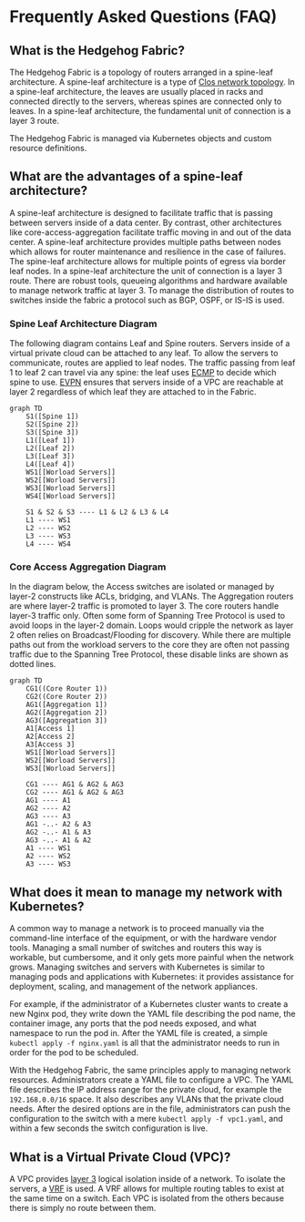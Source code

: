 # Frequently Asked Questions (FAQ)

## What is the Hedgehog Fabric?

The Hedgehog Fabric is a topology of routers arranged in a spine-leaf architecture. A spine-leaf architecture is a type of [Clos network topology](https://en.wikipedia.org/wiki/Clos_network). In a spine-leaf architecture, the leaves are usually placed in racks and connected directly to the servers, whereas spines are connected only to leaves. In a spine-leaf architecture, the fundamental unit of connection is a layer 3 route.

The Hedgehog Fabric is managed via Kubernetes objects and custom resource definitions.

## What are the advantages of a spine-leaf architecture?

A spine-leaf architecture is designed to facilitate traffic that is passing between servers inside of a data center. By contrast, other architectures like core-access-aggregation facilitate traffic moving in and out of the data center. A spine-leaf architecture provides multiple paths between nodes which allows for router maintenance and resilience in the case of failures. The spine-leaf architecture allows for multiple points of egress via border leaf nodes. In a spine-leaf architecture the unit of connection is a layer 3 route. There are robust tools, queueing algorithms and hardware available to manage network traffic at layer 3. To manage the distribution of routes to switches inside the fabric a protocol such as BGP, OSPF, or IS-IS is used. 

### Spine Leaf Architecture Diagram

The following diagram contains Leaf and Spine routers. Servers inside of a virtual private cloud can be attached to any leaf. To allow the servers to communicate, routes are applied to leaf nodes. The traffic passing from leaf 1 to leaf 2 can travel via any spine: the leaf uses [ECMP](https://en.wikipedia.org/wiki/Equal-cost_multi-path_routing) to decide which spine to use. [EVPN](https://en.wikipedia.org/wiki/Ethernet_VPN) ensures that servers inside of a VPC are reachable at layer 2 regardless of which leaf they are attached to in the Fabric. 

```mermaid
graph TD
    S1([Spine 1])
    S2([Spine 2])
    S3([Spine 3])
    L1([Leaf 1])
    L2([Leaf 2])
    L3([Leaf 3])
    L4([Leaf 4])
    WS1[[Worload Servers]]
    WS2[[Worload Servers]]
    WS3[[Worload Servers]]
    WS4[[Worload Servers]]

    S1 & S2 & S3 ---- L1 & L2 & L3 & L4 
    L1 ---- WS1
    L2 ---- WS2
    L3 ---- WS3
    L4 ---- WS4

```

### Core Access Aggregation Diagram

In the diagram below, the Access switches are isolated or managed by layer-2 constructs like ACLs, bridging, and VLANs. The Aggregation routers are where layer-2 traffic is promoted to layer 3. The core routers handle layer-3 traffic only. Often some form of Spanning Tree Protocol is used to avoid loops in the layer-2 domain. Loops would cripple the network as layer 2 often relies on Broadcast/Flooding for discovery. While there are multiple paths out from the workload servers to the core they are often not passing traffic due to the Spanning Tree Protocol, these disable links are shown as dotted lines.

```mermaid
graph TD
    CG1((Core Router 1))
    CG2((Core Router 2))
    AG1([Aggregation 1])
    AG2([Aggregation 2])
    AG3([Aggregation 3])
    A1[Access 1]
    A2[Access 2]
    A3[Access 3]
    WS1[[Worload Servers]]
    WS2[[Worload Servers]]
    WS3[[Worload Servers]]

    CG1 ---- AG1 & AG2 & AG3
    CG2 ---- AG1 & AG2 & AG3
    AG1 ---- A1 
    AG2 ---- A2 
    AG3 ---- A3 
    AG1 -..- A2 & A3
    AG2 -..- A1 & A3
    AG3 -..- A1 & A2
    A1 ---- WS1
    A2 ---- WS2
    A3 ---- WS3

```

## What does it mean to manage my network with Kubernetes?

A common way to manage a network is to proceed manually via the command-line interface of the equipment, or with the hardware vendor tools. Managing a small number of switches and routers this way is workable, but cumbersome, and it only gets more painful when the network grows. Managing switches and servers with Kubernetes is similar to managing pods and applications with Kubernetes: it provides assistance for deployment, scaling, and management of the network appliances.

For example, if the administrator of a Kubernetes cluster wants to create a new Nginx pod, they write down the YAML file describing the pod name, the container image, any ports that the pod needs exposed, and what namespace to run the pod in. After the YAML file is created, a simple `kubectl apply -f nginx.yaml` is all that the administrator needs to run in order for the pod to be scheduled. 

With the Hedgehog Fabric, the same principles apply to managing network resources. Administrators create a YAML file to configure a VPC. The YAML file describes the IP address range for the private cloud, for example the `192.168.0.0/16` space. It also describes any VLANs that the private cloud needs. After the desired options are in the file, administrators can push the configuration to the switch with a mere `kubectl apply -f vpc1.yaml`, and within a few seconds the switch configuration is live.

## What is a Virtual Private Cloud (VPC)?

A VPC provides [layer 3](https://en.wikipedia.org/wiki/Network_layer) logical isolation inside of a network. To isolate the servers, a [VRF](https://en.wikipedia.org/wiki/Virtual_routing_and_forwarding) is used. A VRF allows for multiple routing tables to exist at the same time on a switch. Each VPC is isolated from the others because there is simply no route between them.
